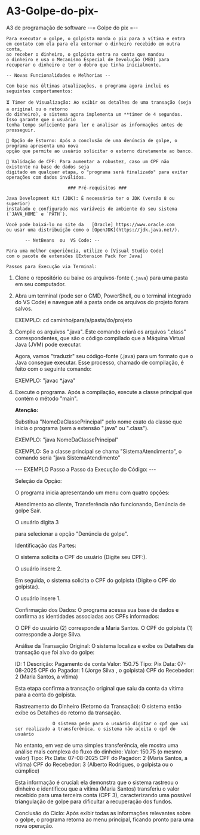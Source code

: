 # A3-Golpe-do-pix-
A3 de programação de software 
--= Golpe do pix =--

    Para executar o golpe, o golpista manda o pix para a vítima e entra
    em contato com ela para ela extornar o dinheiro recebido em outra conta,
    ao receber o dinheiro, o golpista entra na conta que mandou 
    o dinheiro e usa o Mecanismo Especial de Devolução (MED) para 
    recuperar o dinheiro e ter o dobro que tinha inicialmente.

    -- Novas Funcionalidades e Melhorias --

    Com base nas últimas atualizações, o programa agora inclui os seguintes comportamentos:

    ⏳ Timer de Visualização: Ao exibir os detalhes de uma transação (seja a original ou o retorno
    do dinheiro), o sistema agora implementa um **timer de 4 segundos. Isso garante que o usuário 
    tenha tempo suficiente para ler e analisar as informações antes de prosseguir.
    
    🏦 Opção de Estorno: Após a conclusão de uma denúncia de golpe, o programa apresenta uma nova 
    opção que permite ao usuário solicitar o estorno diretamente ao banco.
    
    🚫 Validação de CPF: Para aumentar a robustez, caso um CPF não existente na base de dados seja 
    digitado em qualquer etapa, o "programa será finalizado" para evitar operações com dados inválidos.
    
                           ### Pré-requisitos ###

    Java Development Kit (JDK): É necessário ter o JDK (versão 8 ou superior) 
    instalado e configurado nas variáveis de ambiente do seu sistema (`JAVA_HOME` e `PATH`). 

    Você pode baixá-lo no site da   [Oracle] https://www.oracle.com 
    ou usar uma distribuição como o [OpenJDK](https://jdk.java.net/).

           -- NetBeans  ou  VS Code: --

    Para uma melhor experiência, utilize o [Visual Studio Code] 
    com o pacote de extensões [Extension Pack for Java]

    Passos para Execução via Terminal:

1.  Clone o repositório ou baixe os arquivos-fonte (`.java`) para uma pasta em seu computador.

2.  Abra um terminal (pode ser o CMD, PowerShell, ou o terminal integrado do VS Code) 
    e navegue até a pasta onde os arquivos do projeto foram salvos.

    EXEMPLO: cd caminho/para/a/pasta/do/projeto   

3.  Compile os arquivos ".java". Este comando criará os arquivos ".class" correspondentes,
    que são o código compilado que a Máquina Virtual Java (JVM) pode executar.

    Agora, vamos "traduzir" seu código-fonte (.java) 
    para um formato que o Java consegue executar. 
    Esse processo, chamado de compilação, é feito com o seguinte comando:

    EXEMPLO: "javac *.java"

4.  Execute o programa. Após a compilação, execute a 
    classe principal que contém o método "main".

    **Atenção:** 

    Substitua "NomeDaClassePrincipal" 
    pelo nome exato da classe que inicia o programa (sem a extensão ".java" ou ".class").

    EXEMPLO: "java NomeDaClassePrincipal"

    EXEMPLO: Se a classe principal se chama "SistemaAtendimento", o comando seria "java SistemaAtendimento"



    --- EXEMPLO Passo a Passo da Execução do Código: ---
    
    Seleção da Opção:

    O programa inicia apresentando um menu com quatro opções:

    Atendimento ao cliente, 
    Transferência não funcionando, 
    Denúncia de golpe
    Sair.

    O usuário digita 3 

    para selecionar a opção "Denúncia de golpe".

    Identificação das Partes:

    O sistema solicita o CPF do usuário (Digite seu CPF:). 

    O usuário insere 2.

    Em seguida, o sistema solicita o CPF do golpista (Digite o CPF do golpista:). 

    O usuário insere 1.

    Confirmação dos Dados:
    O programa acessa sua base de dados e confirma as identidades associadas aos CPFs informados:

    O CPF do usuário (2) corresponde a Maria Santos.
    O CPF do golpista (1) corresponde a Jorge Silva.

    Análise da Transação Original:
    O sistema localiza e exibe os Detalhes da transação que foi alvo do golpe:

    ID: 1
    Descrição: Pagamento de conta
    Valor: 150.75
    Tipo: Pix
    Data: 07-08-2025
    CPF do Pagador: 1 (Jorge Silva , o golpista)
    CPF do Recebedor: 2 (Maria Santos, a vítima)

    Esta etapa confirma a transação original que saiu da conta da vítima para a conta do golpista.

    Rastreamento do Dinheiro (Retorno da Transação):
    O sistema então exibe os Detalhes do retorno da transação.
    
                      O sistema pede para o usuário digitar o cpf que vai ser realizado a transferênica, o sistema não aceita o cpf do usuário 
    
    No entanto, em vez de uma simples transferência, ele mostra uma análise mais complexa do fluxo do dinheiro:
    Valor: 150.75 (o mesmo valor)
    Tipo: Pix
    Data: 07-08-2025
    CPF do Pagador: 2 (Maria Santos, a vítima)
    CPF do Recebedor: 3 (Alberto Rodrigues, o golpista ou o cúmplice)

    Esta informação é crucial: ela demonstra que o sistema rastreou o dinheiro e identificou 
    que a vítima (Maria Santos) transferiu o valor recebido 
    para uma terceira conta (CPF 3), caracterizando uma possível triangulação 
    de golpe para dificultar a recuperação dos fundos.

    Conclusão do Ciclo:
    Após exibir todas as informações relevantes sobre o golpe, o programa 
    retorna ao menu principal, ficando pronto para uma nova operação.

